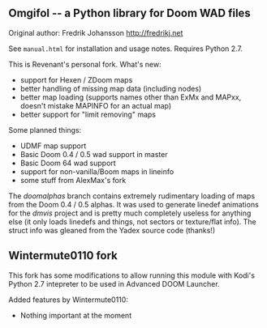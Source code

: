 ## Omgifol -- a Python library for Doom WAD files ##

Original author: Fredrik Johansson http://fredrikj.net

See `manual.html` for installation and usage notes. Requires Python 2.7.

This is Revenant's personal fork. What's new:

 * support for Hexen / ZDoom maps
 * better handling of missing map data (including nodes)
 * better map loading (supports names other than ExMx and MAPxx,
   doesn't mistake MAPINFO for an actual map)
 * better support for "limit removing" maps
 
Some planned things:

 * UDMF map support
 * Basic Doom 0.4 / 0.5 wad support in master
 * Basic Doom 64 wad support
 * support for non-vanilla/Boom maps in lineinfo
 * some stuff from AlexMax's fork

The *doomalphas* branch contains extremely rudimentary loading of maps from the
Doom 0.4 / 0.5 alphas. It was used to generate linedef animations for the
*dmvis* project and is pretty much completely useless for anything else (it
only loads linedefs and things, not sectors or texture/flat info). The struct
info was gleaned from the Yadex source code (thanks!)

## Wintermute0110 fork ##

This fork has some modifications to allow running this module with Kodi's Python 2.7 intepreter
to be used in Advanced DOOM Launcher.

Added features by Wintermute0110:

 * Nothing important at the moment
